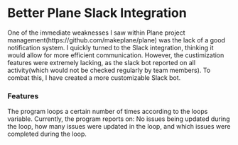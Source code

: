 <h1> Better Plane Slack Integration	</h1> 	
<p> One of the immediate weaknesses I saw within Plane project management(https://github.com/makeplane/plane) was the lack of a good notification system. I quickly turned to the Slack integration, thinking it would allow for more efficient communication. However, the custimization features were extremely lacking, as the slack bot reported on all activity(which would not be checked regularly by team members). To combat this, I have created a more customizable Slack bot.  </p>
<h3> Features </h3>
The program loops a certain number of times according to the loops variable. Currently, the program reports on: No issues being updated during the loop, how many issues were updated in the loop, and which issues were completed during the loop.
